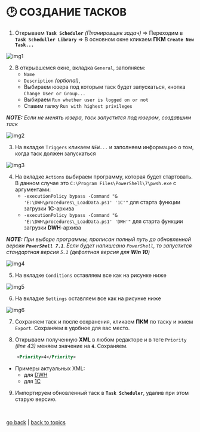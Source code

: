 # 🕑 СОЗДАНИЕ ТАСКОВ

1. Открываем **`Task Scheduler`** _(Планировщик задач)_ => Переходим в **`Task Scheduller Library`** => В основном окне кликаем **ПКМ** **`Create New Task...`**

![img1](https://github.com/CrappyCodeMaker/ECCENTEX-KNOWLEGE/blob/main/Content/9%20Delivery/9.3%20Load%20from%20CSV/9.3.3%20Task%20scheduler/IMG/1.png?raw=true)

2. В открывшемся окне, вкладка `General`, заполняем:
    * `Name`
    * `Description` _(optional)_,
    * Выбираем юзера под которым таск будет запускаться, кнопка `Change User or Group...`
    * Выбираем `Run whether user is logged on or not`
    * Ставим галку `Run with highest privileges`

**_NOTE:_** _Если не менять юзера, таск запустится под юзером, создавшим таск_

![img2](https://github.com/CrappyCodeMaker/ECCENTEX-KNOWLEGE/blob/main/Content/9%20Delivery/9.3%20Load%20from%20CSV/9.3.3%20Task%20scheduler/IMG/2.png?raw=true)

3. На вкладке `Triggers` кликаем `NEW...` и заполняем информацию о том, когда таск должен запускаться

![img3](https://github.com/CrappyCodeMaker/ECCENTEX-KNOWLEGE/blob/main/Content/9%20Delivery/9.3%20Load%20from%20CSV/9.3.3%20Task%20scheduler/IMG/3.png?raw=true)

4. На вкладке `Actions` выбираем программу, которая будет стартовать. В данном случае это `C:\Program Files\PowerShell\7\pwsh.exe` с аргументами:
    * `-executionPolicy bypass -Command "& 'E:\DWH\procedures\_LoadData.ps1' '1C'"` для старта функции загрузки **1С**-архива
    * `-executionPolicy bypass -Command "& 'E:\DWH\procedures\_LoadData.ps1' 'DWH'"` для старта функции загрузки **DWH**-архива

**_NOTE:_** _При выборе программы, прописан полный путь до обновленной версии **`PowerShell 7.1`**. Если будет напишсано `PowerShell`, то запустится стандартная версия `5.1` (дефолтная версия для **Win 10**)_

![img4](https://github.com/CrappyCodeMaker/ECCENTEX-KNOWLEGE/blob/main/Content/9%20Delivery/9.3%20Load%20from%20CSV/9.3.3%20Task%20scheduler/IMG/4.png?raw=true)

5. На вкладке `Conditions` оставляем все как на рисунке ниже

![img5](https://github.com/CrappyCodeMaker/ECCENTEX-KNOWLEGE/blob/main/Content/9%20Delivery/9.3%20Load%20from%20CSV/9.3.3%20Task%20scheduler/IMG/5.png?raw=true)

6. На вкладке `Settings` оставляем все как на рисунке ниже

![img6](https://github.com/CrappyCodeMaker/ECCENTEX-KNOWLEGE/blob/main/Content/9%20Delivery/9.3%20Load%20from%20CSV/9.3.3%20Task%20scheduler/IMG/6.png?raw=true)

7. Сохраняем таск и после сохранения, кликаем **ПКМ** по таску и жмем `Export`. Сохраняем в удобное для вас место.

8. Открываем полученную **XML** в любом редакторе и в теге `Priority` _(line 43)_ меняем значение на **`4`**. Сохраняем.
```XML
    <Priority>4</Priority>
```
  * Примеры актуальных XML:
    * для [DWH](https://github.com/CrappyCodeMaker/ECCENTEX-KNOWLEGE/blob/main/Content/9%20Delivery/9.3%20Load%20from%20CSV/9.3.3%20Task%20scheduler/XML/EXP%20DWH%20Import%20PS.xml)
    * для [1C](https://github.com/CrappyCodeMaker/ECCENTEX-KNOWLEGE/blob/main/Content/9%20Delivery/9.3%20Load%20from%20CSV/9.3.3%20Task%20scheduler/XML/EXP%201C%20Import%20PS.xml)
9. Импортируем обновленный таск в **`Task Scheduler`**, удалив при этом старую версию.


<br/>

[go back](https://github.com/CrappyCodeMaker/ECCENTEX-KNOWLEGE/blob/main/Content/9%20Delivery/9.3%20Load%20from%20CSV/LoadCSV.md) | [back to topics](https://github.com/CrappyCodeMaker/ECCENTEX-KNOWLEGE/tree/main/Content/0%20Topics/Topics.md)